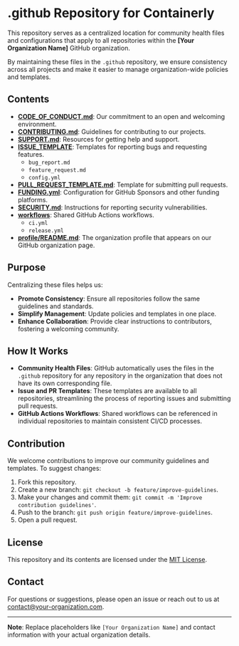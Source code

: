 # .github Repository for Containerly

This repository serves as a centralized location for community health files and configurations that apply to all repositories within the **[Your Organization Name]** GitHub organization.

By maintaining these files in the `.github` repository, we ensure consistency across all projects and make it easier to manage organization-wide policies and templates.

## Contents

- **[CODE_OF_CONDUCT.md](./CODE_OF_CONDUCT.md)**: Our commitment to an open and welcoming environment.
- **[CONTRIBUTING.md](./CONTRIBUTING.md)**: Guidelines for contributing to our projects.
- **[SUPPORT.md](./SUPPORT.md)**: Resources for getting help and support.
- **[ISSUE_TEMPLATE](./ISSUE_TEMPLATE/)**: Templates for reporting bugs and requesting features.
  - `bug_report.md`
  - `feature_request.md`
  - `config.yml`
- **[PULL_REQUEST_TEMPLATE.md](./PULL_REQUEST_TEMPLATE.md)**: Template for submitting pull requests.
- **[FUNDING.yml](./FUNDING.yml)**: Configuration for GitHub Sponsors and other funding platforms.
- **[SECURITY.md](./SECURITY.md)**: Instructions for reporting security vulnerabilities.
- **[workflows](./workflows/)**: Shared GitHub Actions workflows.
  - `ci.yml`
  - `release.yml`
- **[profile/README.md](./profile/README.md)**: The organization profile that appears on our GitHub organization page.

## Purpose

Centralizing these files helps us:

- **Promote Consistency**: Ensure all repositories follow the same guidelines and standards.
- **Simplify Management**: Update policies and templates in one place.
- **Enhance Collaboration**: Provide clear instructions to contributors, fostering a welcoming community.

## How It Works

- **Community Health Files**: GitHub automatically uses the files in the `.github` repository for any repository in the organization that does not have its own corresponding file.
- **Issue and PR Templates**: These templates are available to all repositories, streamlining the process of reporting issues and submitting pull requests.
- **GitHub Actions Workflows**: Shared workflows can be referenced in individual repositories to maintain consistent CI/CD processes.

## Contribution

We welcome contributions to improve our community guidelines and templates. To suggest changes:

1. Fork this repository.
2. Create a new branch: `git checkout -b feature/improve-guidelines`.
3. Make your changes and commit them: `git commit -m 'Improve contribution guidelines'`.
4. Push to the branch: `git push origin feature/improve-guidelines`.
5. Open a pull request.

## License

This repository and its contents are licensed under the [MIT License](./LICENSE).

## Contact

For questions or suggestions, please open an issue or reach out to us at [contact@your-organization.com](mailto:contact@your-organization.com).

---

**Note**: Replace placeholders like `[Your Organization Name]` and contact information with your actual organization details.

